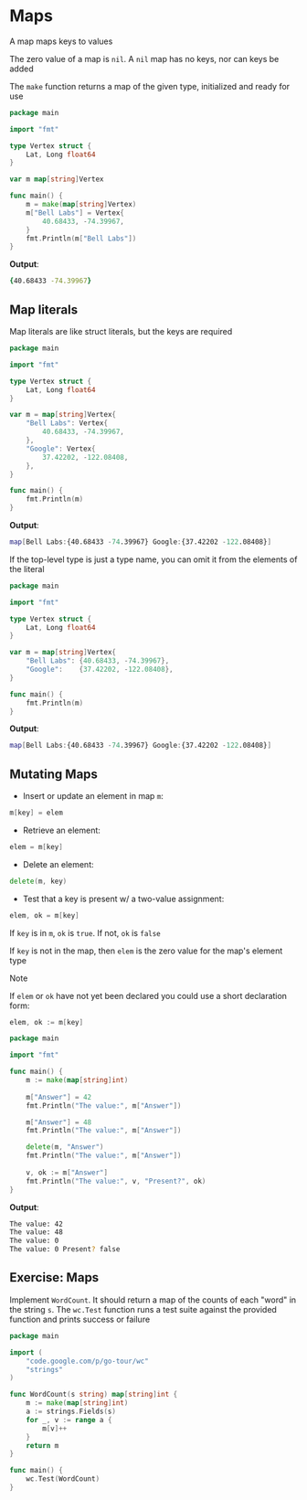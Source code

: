# Maps

A map maps keys to values

The zero value of a map is `nil`. A `nil` map has no keys, nor can keys be added

The `make` function returns a map of the given type, initialized and ready for use

```go
package main

import "fmt"

type Vertex struct {
	Lat, Long float64
}

var m map[string]Vertex

func main() {
	m = make(map[string]Vertex)
	m["Bell Labs"] = Vertex{
		40.68433, -74.39967,
    }
	fmt.Println(m["Bell Labs"])
}
```

**Output**:

```zsh
{40.68433 -74.39967}
```

## Map literals

Map literals are like struct literals, but the keys are required

```go
package main

import "fmt"

type Vertex struct {
	Lat, Long float64
}

var m = map[string]Vertex{
	"Bell Labs": Vertex{
		40.68433, -74.39967,
	},
	"Google": Vertex{
		37.42202, -122.08408,
	},
}

func main() {
	fmt.Println(m)
}
```

**Output**:

```zsh
map[Bell Labs:{40.68433 -74.39967} Google:{37.42202 -122.08408}]
```

If the top-level type is just a type name, you can omit it from the elements of the literal

```go
package main

import "fmt"

type Vertex struct {
	Lat, Long float64
}

var m = map[string]Vertex{
	"Bell Labs": {40.68433, -74.39967},
	"Google":    {37.42202, -122.08408},
}

func main() {
	fmt.Println(m)
}
```

**Output**:

```zsh
map[Bell Labs:{40.68433 -74.39967} Google:{37.42202 -122.08408}]
```

## Mutating Maps

* Insert or update an element in map `m`:

```go
m[key] = elem
```

* Retrieve an element:

```go
elem = m[key]
```

* Delete an element:

```go
delete(m, key)
```

* Test that a key is present w/ a two-value assignment:

```go
elem, ok = m[key]
```

If `key` is in `m`, `ok` is `true`. If not, `ok` is `false`

If `key` is not in the map, then `elem` is the zero value for the map's element type

> [!NOTE]
> If `elem` or `ok` have not yet been declared you could use a short declaration form:

```go
elem, ok := m[key]
```

```go
package main

import "fmt"

func main() {
	m := make(map[string]int)
	
	m["Answer"] = 42
	fmt.Println("The value:", m["Answer"])

	m["Answer"] = 48
	fmt.Println("The value:", m["Answer"])

	delete(m, "Answer")
	fmt.Println("The value:", m["Answer"])
	
	v, ok := m["Answer"]
	fmt.Println("The value:", v, "Present?", ok)
}
```

**Output**:

```zsh
The value: 42
The value: 48
The value: 0
The value: 0 Present? false
```

## Exercise: Maps

Implement `WordCount`. It should return a map of the counts of each "word" in the string `s`. The `wc.Test` function runs a test suite against the provided function and prints success or failure

```go
package main

import (
	"code.google.com/p/go-tour/wc"
	"strings"
)

func WordCount(s string) map[string]int {
	m := make(map[string]int)
	a := strings.Fields(s)
	for _, v := range a {
		m[v]++
	}
	return m
}

func main() {
	wc.Test(WordCount)
}
```
